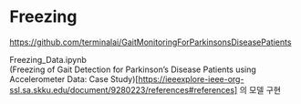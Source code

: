 # Freezing

https://github.com/terminalai/GaitMonitoringForParkinsonsDiseasePatients

Freezing_Data.ipynb 
<br> (Freezing of Gait Detection for Parkinson’s Disease Patients using Accelerometer Data: Case Study)[https://ieeexplore-ieee-org-ssl.sa.skku.edu/document/9280223/references#references] 의 모델 구현
